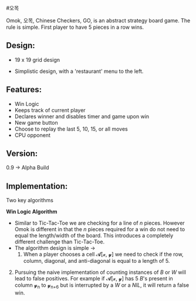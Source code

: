 #오목

Omok, 오목, Chinese Checkers, GO, is an abstract strategy board game. The rule is simple. First player to have 5 pieces in a row wins.

## Design:

* 19 x 19 grid design

* Simplistic design, with a 'restaurant' menu to the left. 

## Features:
* Win Logic
* Keeps track of current player
* Declares winner and disables timer and game upon win
* New game button
* Choose to replay the last 5, 10, 15, or all moves
* CPU opponent

## Version:
0.9 → Alpha Build

## Implementation:
Two key algorithms

**Win Logic Algorithm**

* Similar to Tic-Tac-Toe we are checking for a line of *n* pieces. However Omok is different in that the *n* pieces required for a win do not need to equal the length/width of the board. This introduces a completely different challenge than Tic-Tac-Toe.
* The algorithm design is simple → 
  1. When a player chooses a cell 𝓐[𝔁, 𝔂] we need to check if the row, column, diagonal, and anti-diagonal is equal to a length of 5. 
 2. Pursuing the naive implementation of counting instances of *B* or *W* will lead to false positives. For example if 𝓐[𝔁, 𝔂] has 5 *B*'s present in column 𝔂<sub>n</sub> to 𝔂<sub>n+6</sub> but is interrupted by a *W* or a *NIL*, it will return a false win.